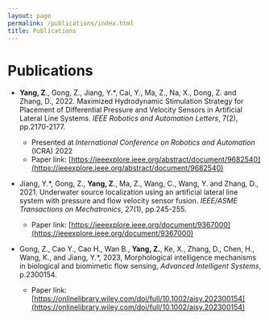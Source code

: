 ```yaml
---
layout: page
permalink: /publications/index.html
title: Publications
---
```


# Publications

- **Yang, Z**., Gong, Z., Jiang, Y.\*, Cai, Y., Ma, Z., Na, X., Dong, Z. and Zhang, D., 2022. Maximized Hydrodynamic Stimulation Strategy for Placement of Differential Pressure and Velocity Sensors in Artificial Lateral Line Systems. *IEEE Robotics and Automation Letters*, 7(2), pp.2170-2177.   
  - Presented at *International Conference on Robotics and Automation* (ICRA) 2022
  - Paper link: 
  [https://ieeexplore.ieee.org/abstract/document/9682540](https://ieeexplore.ieee.org/abstract/document/9682540)

- Jiang, Y.\*, Gong, Z., **Yang, Z**., Ma, Z., Wang, C., Wang, Y. and Zhang, D., 2021. Underwater source localization using an artificial lateral line system with pressure and flow velocity sensor fusion. *IEEE/ASME Transactions on Mechatronics*, 27(1), pp.245-255.
  - Paper link: 
  [https://ieeexplore.ieee.org/document/9367000](https://ieeexplore.ieee.org/document/9367000)


- Gong, Z., Cao Y., Cao H., Wan B., **Yang, Z.**, Ke, X., Zhang, D., Chen, H., Wang, K., and Jiang, Y.\*, 2023, Morphological intelligence mechanisms in biological and biomimetic flow sensing, *Advanced Intelligent Systems*, p.2300154.
  - Paper link: [https://onlinelibrary.wiley.com/doi/full/10.1002/aisy.202300154](https://onlinelibrary.wiley.com/doi/full/10.1002/aisy.202300154)

